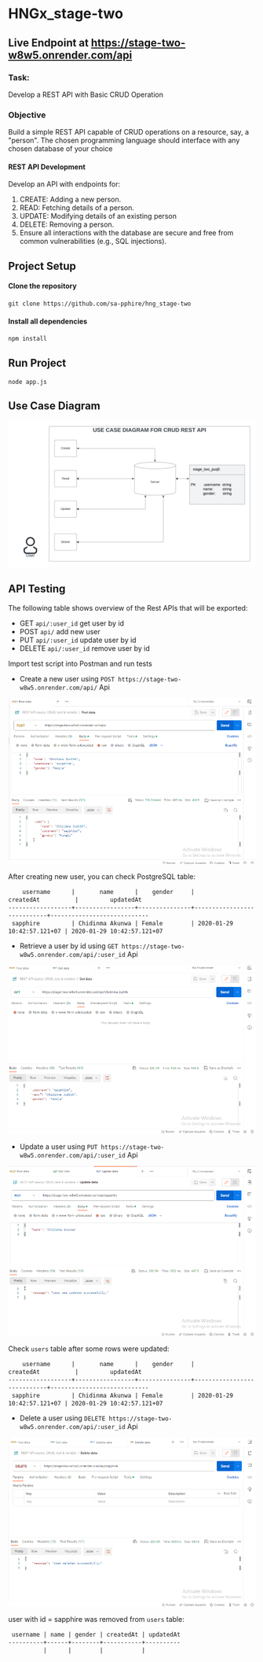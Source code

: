 # HNGx_stage-two
## Live Endpoint at https://stage-two-w8w5.onrender.com/api

### Task:
Develop a REST API with Basic CRUD Operation
### Objective
 Build a simple REST API capable of CRUD operations on a resource, say, a "person". The chosen programming language should interface with any chosen database of your choice
#### REST API Development
 Develop an API with endpoints for:
<ol>
<li>CREATE: Adding a new person.</li>
<li>READ: Fetching details of a person.</li>
<li>UPDATE: Modifying details of an existing person</li>
<li>DELETE: Removing a person.</li>
<li>Ensure all interactions with the database are secure and free from common vulnerabilities (e.g., SQL injections).</li>
</ol>

## Project Setup
#### Clone the repository 
```
git clone https://github.com/sa-pphire/hng_stage-two
```
#### Install all dependencies
```
npm install
```
## Run Project
```
node app.js
```
## Use Case Diagram

![UML diagram for the CRUD User Program By Francis Onukwu](./app/utils/UML_SAPPHIRE.png)

## API Testing
The following table shows overview of the Rest APIs that will be exported:

- GET     `api/:user_id`         get user by id
- POST    `api/`                 add new user
- PUT     `api/:user_id`         update user by id
- DELETE  `api/:user_id`         remove user by id

Import test script into Postman and run tests
- Create a new user using `POST https://stage-two-w8w5.onrender.com/api/` Api

![user_crud_create](./app/utils/create.png)

After creating new user, you can check PostgreSQL table:
```testdb=# select * from users;
    username      |       name      |    gender     |         createdAt          |         updatedAt
------------------+-----------------+---------------+----------------------------+----------------------------
 sapphire         | Chidinma Akunwa | Female        | 2020-01-29 10:42:57.121+07 | 2020-01-29 10:42:57.121+07
```

- Retrieve a user by id using `GET https://stage-two-w8w5.onrender.com/api/:user_id` Api

![user_crud_retrieve](./app/utils/get.png)

- Update a user using `PUT https://stage-two-w8w5.onrender.com/api/:user_id` Api

![user_crud_update](./app/utils/update.png)

Check `users` table after some rows were updated:
```testdb=# select * from users;
    username      |       name      |    gender     |         createdAt          |         updatedAt
------------------+-----------------+---------------+----------------------------+----------------------------
 sapphire         | Chidinma Akunwa | Female        | 2020-01-29 10:42:57.121+07 | 2020-01-29 10:42:57.121+07
```

- Delete a user using `DELETE https://stage-two-w8w5.onrender.com/api/:user_id` Api

![user_crud_delete](./app/utils/delete.png)

user with id = sapphire was removed from `users` table:

```testdb=# select * from users;
 username | name | gender | createdAt | updatedAt
----------+------+--------+-----------+----------
          |      |        |           | 
```
